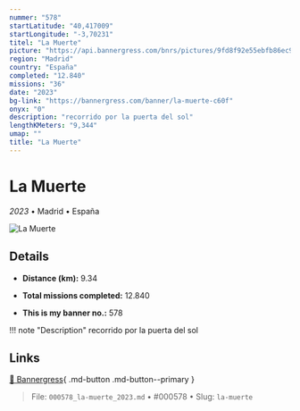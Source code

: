 ```yaml
---
nummer: "578"
startLatitude: "40,417009"
startLongitude: "-3,70231"
titel: "La Muerte"
picture: "https://api.bannergress.com/bnrs/pictures/9fd8f92e55ebfb86ec9f24eb5ab395be"
region: "Madrid"
country: "España"
completed: "12.840"
missions: "36"
date: "2023"
bg-link: "https://bannergress.com/banner/la-muerte-c60f"
onyx: "0"
description: "recorrido por la puerta del sol"
lengthKMeters: "9,344"
umap: ""
title: "La Muerte"
---
```

# La Muerte

*2023* • Madrid • España

![La Muerte](https://api.bannergress.com/bnrs/pictures/9fd8f92e55ebfb86ec9f24eb5ab395be)

## Details
- **Distance (km):** 9.34

- **Total missions completed:** 12.840
- **This is my banner no.:** 578


!!! note "Description"
    recorrido por la puerta del sol



## Links
[🔗 Bannergress](https://bannergress.com/banner/la-muerte-c60f){ .md-button .md-button--primary }



> File: `000578_la-muerte_2023.md` • #000578 • Slug: `la-muerte`
